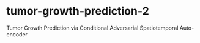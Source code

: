 # tumor-growth-prediction-2
Tumor Growth Prediction via Conditional Adversarial Spatiotemporal Auto-encoder
